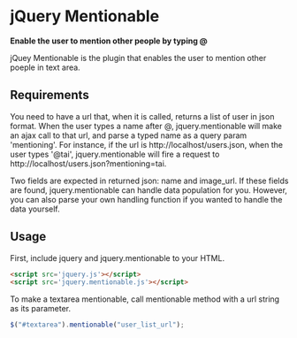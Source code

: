 # jQuery Mentionable
**Enable the user to mention other people by typing @**

jQuey Mentionable is the plugin that enables the user to mention other poeple in text area.

## Requirements
You need to have a url that, when it is called, returns a list of user in json format.
When the user types a name after @, jquery.mentionable will make an ajax call to that
url, and parse a typed name as a query param 'mentioning'. For instance, if the url
is http://localhost/users.json, when the user types '@tai', jquery.mentionable will fire
a request to http://localhost/users.json?mentioning=tai.

Two fields are expected in returned json: name and image_url. If these fields
are found, jquery.mentionable can handle data population for you. However,
you can also parse your own handling function if you wanted to handle
the data yourself.

## Usage
First, include jquery and jquery.mentionable to your HTML.
```html
<script src='jquery.js'></script>
<script src='jquery.mentionable.js'></script>
```
To make a textarea mentionable, call mentionable method with a url string as its parameter.
```javascript
$("#textarea").mentionable("user_list_url");
```

